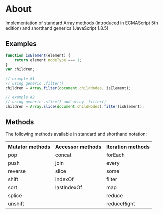 # About
Implementation of standard Array methods (introduced in ECMAScript 5th edition) and shorthand generics (JavaScript 1.8.5)

## Examples
```javascript
function isElement(element) {
	return element.nodeType === 1;
}
var children;

// example #1 
// using generic .filter()
children = Array.filter(document.childNodes, isElement);

// example #2
// using generic .slice() and array .filter()
children = Array.slice(document.childNodes).filter(isElement);
```
## Methods
The following methods available in standard and shorthand notation:

<table>
    <tr>
        <th>Mutator methods</th>
        <th>Accessor methods</th>
        <th>Iteration methods</th>
    </tr>
    <tr>
        <td>pop</td>
        <td>concat</td>
        <td>forEach</td>
    </tr>
     <tr>
        <td>push</td>
        <td>join</td>
        <td>every</td>
    </tr>
    <tr>
        <td>reverse</td>
        <td>slice</td>
        <td>some</td>
    </tr>
    <tr>
        <td>shift</td>
        <td>indexOf</td>
        <td>filter</td>
    </tr>
    <tr>
        <td>sort</td>
        <td>lastIndexOf</td>
        <td>map</td>
    </tr>
    <tr>
        <td>splice</td>
        <td></td>
        <td>reduce</td>
    </tr>
    <tr>
        <td>unshift</td>
        <td></td>
        <td>reduceRight</td>
    </tr>
</table>
